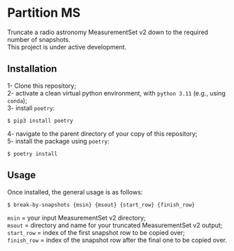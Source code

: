# Partition MS
Truncate a radio astronomy MeasurementSet v2 down to the required number of snapshots.<br />
This project is under active development.

## Installation
1- Clone this repository;<br />
2- activate a clean virtual python environment, with `python 3.11` (e.g., using `conda`);<br />
3- install `poetry`:
```
$ pip3 install poetry
```
4- navigate to the parent directory of your copy of this repository;<br />
5- install the package using `poetry`:
```
$ poetry install
```

## Usage
Once installed, the general usage is as follows:
```
$ break-by-snapshots {msin} {msout} {start_row} {finish_row}
```
`msin` = your input MeasurementSet v2 directory;<br />
`msout` = directory and name for your truncated MeasurementSet v2 output;<br />
`start_row` = index of the first snapshot row to be copied over;<br />
`finish_row` = index of the snapshot row after the final one to be copied over.

